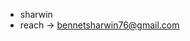 - sharwin
- reach -> bennetsharwin76@gmail.com

<!---
bennetsharwin/bennetsharwin is a ✨ special ✨ repository because its `README.md` (this file) appears on your GitHub profile.
You can click the Preview link to take a look at your changes.
--->
